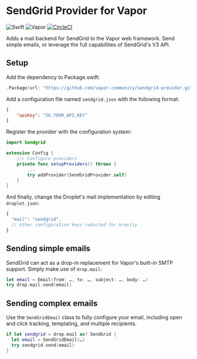 # SendGrid Provider for Vapor

![Swift](http://img.shields.io/badge/swift-3.1-brightgreen.svg)
![Vapor](http://img.shields.io/badge/vapor-2.0-brightgreen.svg)
[![CircleCI](https://circleci.com/gh/vapor-community/sendgrid-provider.svg?style=svg)](https://circleci.com/gh/vapor-community/sendgrid-provider)

Adds a mail backend for SendGrid to the Vapor web framework. Send simple emails,
or leverage the full capabilities of SendGrid's V3 API.

## Setup
Add the dependency to Package.swift:

```swift
.Package(url: "https://github.com/vapor-community/sendgrid-provider.git", majorVersion: 2)
```

Add a configuration file named `sendgrid.json` with the following format:

```JSON
{
    "apiKey": "SG.YOUR_API_KEY"
}
```

Register the provider with the configuration system:

```swift
import Sendgrid

extension Config {
    /// Configure providers
    private func setupProviders() throws {
        ...
        try addProvider(SendGridProvider.self)
    }
}
```

And finally, change the Droplet's mail implementation by editing `droplet.json`:

```js
{
  "mail": "sendgrid",
  // other configuration keys redacted for brevity
}
```

## Sending simple emails

SendGrid can act as a drop-in replacement for Vapor's built-in SMTP support.
Simply make use of `drop.mail`:

```swift
let email = Email(from: …, to: …, subject: …, body: …)
try drop.mail.send(email)
```

## Sending complex emails

Use the `SendGridEmail` class to fully configure your email, including open
and click tracking, templating, and multiple recipients.

```swift
if let sendgrid = drop.mail as? SendGrid {
  let email = SendGridEmail(…)
  try sendgrid.send(email)
}
```
